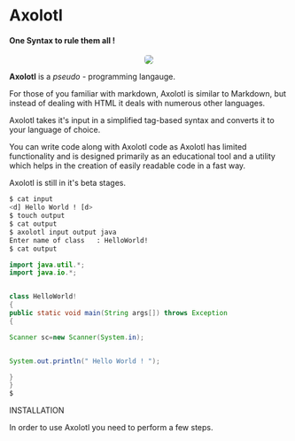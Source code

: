 
# Axolotl 

#### One Syntax to rule them all !


<p align = "center">
<img src = "logo.png" align = "center" style = "border-radius:5px" > 
</p>


 __Axolotl__ is a _pseudo -_ programming langauge.


For those of you familiar with markdown, Axolotl is similar to Markdown, but instead of dealing with HTML it deals with numerous other languages.

Axolotl takes it's input in a simplified tag-based syntax and converts it to your language of choice.

You can write code along with Axolotl code as Axolotl has limited functionality and is designed primarily as an educational tool and a utility which helps in the creation of easily readable code in a fast way.

Axolotl is still in it's beta stages.



```sh
$ cat input
<d] Hello World ! [d>
$ touch output
$ cat output
$ axolotl input output java
Enter name of class   : HelloWorld!                
$ cat output 
```
```Java
import java.util.*;
import java.io.*;


class HelloWorld!
{
public static void main(String args[]) throws Exception
{

Scanner sc=new Scanner(System.in);


System.out.println(" Hello World ! ");

}
}
$ 
``` 

INSTALLATION

In order to use Axolotl you need to perform a few steps.
